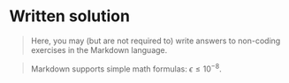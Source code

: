 # Written solution

> Here, you may (but are not required to) write answers to non-coding exercises in the Markdown language.

> Markdown supports simple math formulas: $\epsilon \leq 10^{-8}$.
